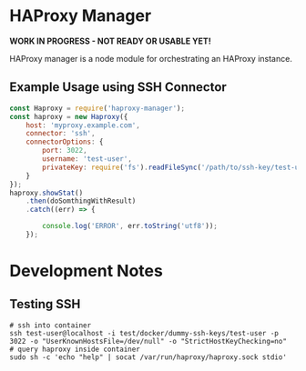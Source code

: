 # HAProxy Manager

**WORK IN PROGRESS - NOT READY OR USABLE YET!**

HAProxy manager is a node module for orchestrating an HAProxy instance.

## Example Usage using SSH Connector

```javascript
const Haproxy = require('haproxy-manager');
const haproxy = new Haproxy({
    host: 'myproxy.example.com',
    connector: 'ssh',
    connectorOptions: {
        port: 3022,
        username: 'test-user',
        privateKey: require('fs').readFileSync('/path/to/ssh-key/test-user')
    }
});
haproxy.showStat()
    .then(doSomthingWithResult)
    .catch((err) => {

        console.log('ERROR', err.toString('utf8'));
    });
```

# Development Notes

## Testing SSH

```
# ssh into container
ssh test-user@localhost -i test/docker/dummy-ssh-keys/test-user -p 3022 -o "UserKnownHostsFile=/dev/null" -o "StrictHostKeyChecking=no"
# query haproxy inside container
sudo sh -c 'echo "help" | socat /var/run/haproxy/haproxy.sock stdio'
```

